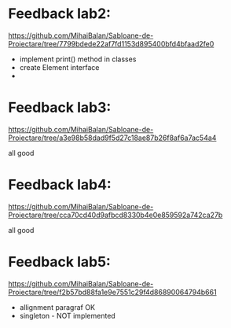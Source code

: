 # Feedback lab2:
https://github.com/MihaiBalan/Sabloane-de-Proiectare/tree/7799bdede22af7fd1153d895400bfd4bfaad2fe0

- implement print() method in classes
- create Element interface
- 
# Feedback lab3:
https://github.com/MihaiBalan/Sabloane-de-Proiectare/tree/a3e98b58dad9f5d27c18ae87b26f8af6a7ac54a4

all good

# Feedback lab4:
https://github.com/MihaiBalan/Sabloane-de-Proiectare/tree/cca70cd40d9afbcd8330b4e0e859592a742ca27b

all good

# Feedback lab5:
https://github.com/MihaiBalan/Sabloane-de-Proiectare/tree/f2b57bd88fa1e9e7551c29f4d86890064794b661

- allignment paragraf OK
- singleton - NOT implemented
